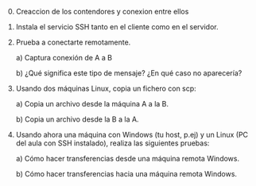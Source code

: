 0. Creaccion de los contendores y conexion entre ellos

1. Instala el servicio SSH tanto en el cliente como en el servidor.

2. Prueba a conectarte remotamente.
    
    a) Captura conexión de A a B
    
    b) ¿Qué significa este tipo de mensaje? ¿En qué caso no aparecería?

3.  Usando dos máquinas Linux, copia un fichero con scp:

    a) Copia un archivo desde la máquina A a la B.

    b) Copia un archivo desde la B a la A.

4. Usando ahora una máquina con Windows (tu host, p.ej) y un Linux (PC del aula con SSH instalado), realiza las siguientes pruebas:

    a) Cómo hacer transferencias desde una máquina remota Windows.
    
    b) Cómo hacer transferencias hacia una máquina remota Windows.